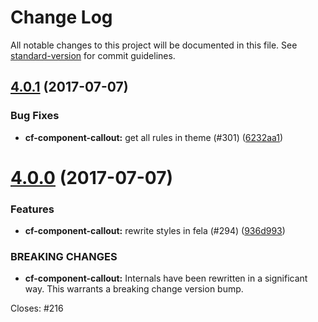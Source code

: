 # Change Log

All notable changes to this project will be documented in this file.
See [standard-version](https://github.com/conventional-changelog/standard-version) for commit guidelines.

<a name="4.0.1"></a>
## [4.0.1](https://github.com/koddsson/cf-ui/compare/cf-component-callout@4.0.0...cf-component-callout@4.0.1) (2017-07-07)


### Bug Fixes

* **cf-component-callout:** get all rules in theme (#301) ([6232aa1](https://github.com/koddsson/cf-ui/commit/6232aa1))




<a name="4.0.0"></a>
# [4.0.0](https://github.com/koddsson/cf-ui/compare/cf-component-callout@3.2.2...cf-component-callout@4.0.0) (2017-07-07)


### Features

* **cf-component-callout:** rewrite styles in fela (#294) ([936d993](https://github.com/koddsson/cf-ui/commit/936d993))


### BREAKING CHANGES

* **cf-component-callout:** Internals have been rewritten in a significant way.
This warrants a breaking change version bump.

Closes: #216

